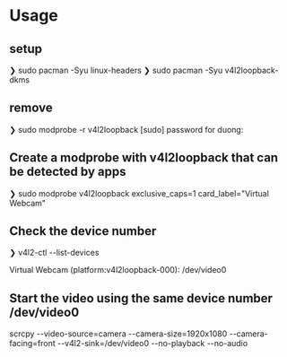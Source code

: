 # Usage

## setup
❯ sudo pacman -Syu linux-headers
❯ sudo pacman -Syu v4l2loopback-dkms

## remove

❯  sudo modprobe -r v4l2loopback
[sudo] password for duong:

## Create a modprobe with v4l2loopback that can be detected by apps

❯ sudo modprobe v4l2loopback exclusive_caps=1 card_label="Virtual Webcam"

## Check the device number

❯ v4l2-ctl --list-devices                                                                                                    

Virtual Webcam (platform:v4l2loopback-000):
	/dev/video0

## Start the video using the same device number /dev/video0

scrcpy --video-source=camera --camera-size=1920x1080 --camera-facing=front --v4l2-sink=/dev/video0 --no-playback --no-audio
